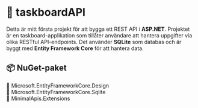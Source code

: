 # 📂 taskboardAPI  

Detta är mitt första projekt för att bygga ett REST API i **ASP.NET**. Projektet är en taskboard-applikation som tillåter användare att hantera uppgifter via olika RESTful API-endpoints. Det använder **SQLite** som databas och är byggt med **Entity Framework Core** för att hantera data.  
  
## 📦 NuGet-paket  
📎 Microsoft.EntityFrameworkCore.Design  
📎 Microsoft.EntityFrameworkCore.Sqlite  
📎 MinimalApis.Extensions  

